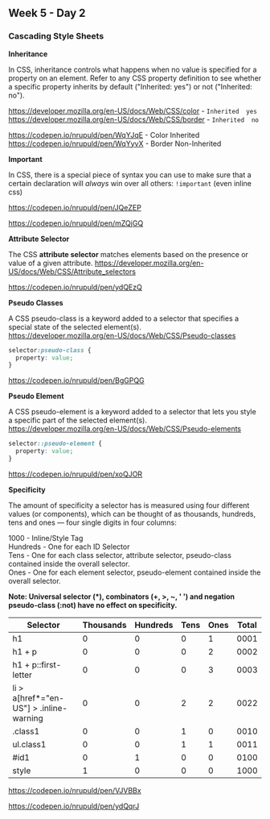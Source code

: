 ## Week 5 - Day 2

### Cascading Style Sheets

**Inheritance**

In CSS, inheritance controls what happens when no value is specified for a property on an element. Refer to any CSS property definition to see whether a specific property inherits by default ("Inherited: yes") or not ("Inherited: no").

https://developer.mozilla.org/en-US/docs/Web/CSS/color - `Inherited  yes`  
https://developer.mozilla.org/en-US/docs/Web/CSS/border - `Inherited  no`  

https://codepen.io/nrupuld/pen/WqYJqE - Color Inherited
https://codepen.io/nrupuld/pen/WqYyvX - Border Non-Inherited



**Important**

In CSS, there is a special piece of syntax you can use to make sure that a certain declaration will *always* win over all others: `!important` (even inline css)

https://codepen.io/nrupuld/pen/JQeZEP

https://codepen.io/nrupuld/pen/mZQjGQ



**Attribute Selector**

The CSS **attribute selector** matches elements based on the presence or value of a given attribute.
https://developer.mozilla.org/en-US/docs/Web/CSS/Attribute_selectors

https://codepen.io/nrupuld/pen/ydQEzQ



**Pseudo Classes**

A CSS pseudo-class is a keyword added to a selector that specifies a special state of the selected element(s).   
https://developer.mozilla.org/en-US/docs/Web/CSS/Pseudo-classes

```css
selector:pseudo-class {
  property: value;
}
```
https://codepen.io/nrupuld/pen/BgGPQG



**Pseudo Element** 

A CSS pseudo-element is a keyword added to a selector that lets you style a specific part of the selected element(s).  
https://developer.mozilla.org/en-US/docs/Web/CSS/Pseudo-elements

```css
selector::pseudo-element {
  property: value;
}
```
https://codepen.io/nrupuld/pen/xoQJOR



**Specificity**

The amount of specificity a selector has is measured using four different values (or components), which can be thought of as thousands, hundreds, tens and ones — four single digits in four columns:

1000 - Inline/Style Tag  
Hundreds - One for each ID Selector  
Tens - One for each class selector, attribute selector, pseudo-class contained inside the overall selector.  
Ones - One for each element selector,  pseudo-element contained inside the overall selector.  

**Note: Universal selector (*), combinators (+, >, ~, ' ') and negation pseudo-class (:not) have no effect on specificity.**



|  Selector  |  Thousands  |  Hundreds  |  Tens  |  Ones  |  Total  |
| ------------- | ----------------- | --------- | ----- | ---- | ---- |
| h1 | 0 | 0 | 0 | 1 | 0001 |
| h1 + p | 0 | 0 | 0 | 2 | 0002 |
| h1 + p::first-letter | 0 | 0 | 0 |3 |0003|
| li > a[href*="en-US"] > .inline-warning |0 | 0 | 2 | 2 |0022|
| .class1 | 0 | 0 | 1 | 0 | 0010 |
| ul.class1 | 0 | 0 | 1 | 1 | 0011 |
| #id1 | 0 | 1 | 0 | 0 | 0100 |
| style | 1 | 0 | 0 |0 |1000|

https://codepen.io/nrupuld/pen/VJVBBx

https://codepen.io/nrupuld/pen/ydQqrJ